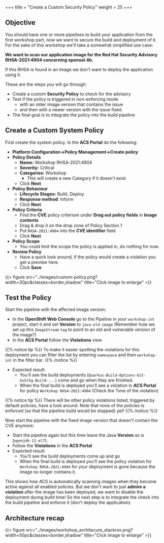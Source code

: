 +++
title = "Create a Custom Security Policy"
weight = 25
+++

## Objective

You should have one or more pipelines to build your application from the first workshop part, now we want to secure the build and deployment of it. For the sake of this workshop we'll take a somewhat simplified use case:

**We want to scan our application image for the Red Hat Security Advisory RHSA-2021:4904 concerning openssl-lib.**

If this RHSA is found in an image we don't want to deploy the application using it.

These are the steps you will go through:

- Create a custom **Security Policy** to check for the advisory
- Test if the policy is triggered in non-enforcing mode
  - with an older image version that contains the issue
  - and then with a newer version with the issue fixed.
- The final goal is to integrate the policy into the build pipeline

## Create a Custom System Policy

First create the system policy. In the **ACS Portal** do the following:

- **Platform Configuration->Policy Management->Create policy**
- **Policy Details**
  - **Name:** Workshop RHSA-2021:4904
  - **Severity:** Critical
  - **Categories:** Workshop
    - This will create a new Category if it doesn't exist
  - Click **Next**
- **Policy Behaviour**
  - **Lifecycle Stages:** Build, Deploy
  - **Response method**: Inform
  - Click **Next**
- **Policy Criteria**
  - Find the **CVE** policy criterium under **Drag out policy fields** in **Image contents**
  - Drag & drop it on the drop zone of Policy Section 1
  - Put `RHSA-2021:4904` into the **CVE identifier** field
  - Click **Next**
- **Policy Scope**
  - You could limit the scope the policy is applied in, do nothing for now.
- **Review Policy**
  - Have a quick look around, if the policy would create a violation you get a preview here.
  - Click **Save**

{{< figure src="../images/custom-policy.png?width=30pc&classes=border,shadow" title="Click image to enlarge" >}}

## Test the Policy

Start the pipeline with the affected image version:

- In the **OpenShift Web Console** go to the Pipeline in your `workshop-int` project, start it and set **Version** to `java-old-image` (Remember how we set up this `ImageStream` `tag` to point to an old and vulnerable version of the image?)
- In the **ACS Portal** follow the **Violations** view

{{% notice tip %}}
To make it easier spotting the violations for this deployment you can filter the list by entering `namespace` and then `workshop-int` in the filter bar.
{{% /notice %}}

- Expected result:
  - You'll see the build deployments (`Quarkus-Build-Options-Git-Gsklhg-Build-...`) come and go when they are finished.
  - When the final build is deployed you'll see a violation in **ACS Portal** for policy `Workshop RHSA-2021:4904` (Check the Time of the violation)

{{% notice tip %}}
There will be other policy violations listed, triggered by default policies, have a look around. Note that none of the policies is enforced (so that the pipeline build would be stopped) yet!
{{% /notice %}}

Now start the pipeline with the fixed image version that doesn't contain the CVE anymore:

- Start the pipeline again but this time leave the Java **Version** as is (`openjdk-11-el7`).
- Follow the **Violations** in the **ACS Portal**
- Expected result:
  - You'll see the build deployments come up and go
  - When the final build is deployed you'll see the policy violation for `Workshop RHSA-2021:4904` for your deployment is gone because the image no longer contains it.

This shows how ACS is automatically scanning images when they become active against all enabled policies. But we don't want to just **admire a violation** after the image has been deployed, we want to disable the deployment during build time! So the next step is to integrate the check into the build pipeline and enforce it (don't deploy the application).

## Architecture recap

{{< figure src="../images/workshop_architecure_stackrox.png?width=50pc&classes=border,shadow" title="Click image to enlarge" >}}


